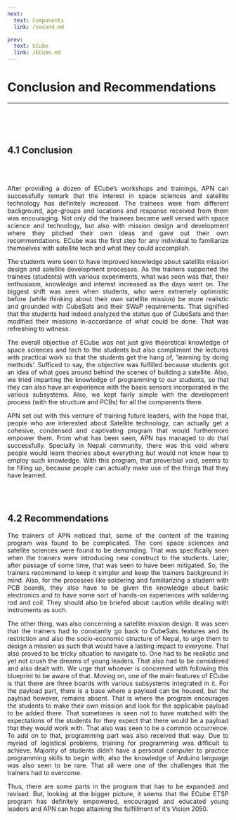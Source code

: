 ```yaml
---
next:
  text: Components
  link: /second.md

prev:
  text: ECube 
  link: /ECube.md
---
```


# Conclusion and Recommendations

____

<head>
  <meta name="viewport" content="width=device-width, initial-scale=1">
  <link href="https://cdn.jsdelivr.net/npm/bootstrap-icons@1.7.2/font/bootstrap-icons.css" rel="stylesheet">
</head>

<br>
<br>
<br>
<div style="text-align: justify;">

## 4.1 Conclusion

<br>
<br>

After providing a dozen of ECube’s workshops and trainings, APN can successfully remark
that the interest in space sciences and satellite technology has definitely increased. The
trainees were from different background, age-groups and locations and response received
from them was encouraging. Not only did the trainees became well versed with space science
and technology, but also with mission design and development where they pitched their own
ideas and gave out their own recommendations. ECube was the first step for any individual
to familiarize themselves with satellite tech and what they could accomplish.

The students were seen to have improved knowledge about satellite mission design and
satellite development processes. As the trainers supported the trainees (students) with various
experiments, what was seen was that, their enthusiasm, knowledge and interest increased as
the days went on. The biggest shift was seen when students, who were extremely optimistic
before (while thinking about their own satellite mission) be more realistic and grounded with
CubeSats and their SWaP requirements. That signified that the students had indeed analyzed
the status quo of CubeSats and then modified their missions in-accordance of what could be
done. That was refreshing to witness.

The overall objective of ECube was not just give theoretical knowledge of space sciences
and tech to the students but also compliment the lectures with practical work so that the
students get the hang of, ’learning by doing methods’. Sufficed to say, the objective was
fulfilled because students got an idea of what goes around behind the scenes of building
a satellite. Also, we tried imparting the knowledge of programming to our students, so
that they can also have an experience with the basic sensors incorporated in the various
subsystems. Also, we kept fairly simple with the development process (with the structure
and PCBs) for all the components there.

APN set out with this venture of training future leaders, with the hope that, people
who are interested about Satellite technology, can actually get a cohesive, condensed and
captivating program that would furthermore empower them. From what has been seen, APN
has managed to do that successfully. Specially in Nepali community, there was this void
where people would learn theories about everything but would not know how to employ
such knowledge. With this program, that proverbial void, seems to be filling up, because
people can actually make use of the things that they have learned.

<br>
<br>

## 4.2 Recommendations
    
The trainers of APN noticed that, some of the content of the training program was found to
be complicated. The core space sciences and satellite sciences were found to be demanding.
That was specifically seen when the trainers were introducing new construct to the students.
Later, after passage of some time, that was seen to have been mitigated. So, the trainers
recommend to keep it simpler and keep the trainers background in mind. Also, for the
processes like soldering and familiarizing a student with PCB boards, they also have to be
given the knowledge about basic electronics and to have some sort of hands-on experiences
with soldering rod and coil. They should also be briefed about caution while dealing with
instruments as such.

The other thing, was also concerning a satellite mission design. It was seen that the trainers
had to constantly go back to CubeSats features and its restriction and also the socio-economic
structure of Nepal, to urge them to design a mission as such that would have a lasting impact
to everyone. That also proved to be tricky situation to navigate to. One had to be realistic
and yet not crush the dreams of young leaders. That also had to be considered and also dealt
with. We urge that whoever is concerned with following this blueprint to be aware of that.
Moving on, one of the main features of ECube is that there are three boards with various
subsystems integrated in it. For the payload part, there is a base where a payload can be
housed, but the payload however, remains absent. That is where the program encourages the
students to make their own mission and look for the applicable payload to be added there.
That sometimes is seen not to have matched with the expectations of the students for they
expect that there would be a payload that they would work with. That also was seen to be a
common occurrence. To add on to that, programming part was also received that way. Due to
myriad of logistical problems, training for programming was difficult to achieve. Majority
of students didn’t have a personal computer to practice programming skills to begin with,
also the knowledge of Arduino language was also seen to be rare. That all were one of the
challenges that the trainers had to overcome.

Thus, there are some parts in the program that has to be expanded and revised. But, looking
at the bigger picture, it seems that the ECube ETSP program has definitely empowered,
encouraged and educated young leaders and APN can hope attaining the fulfillment of it’s
Vision 2050.

</div>